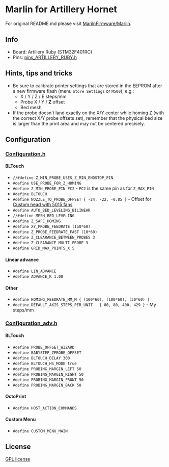 # Marlin for Artillery Hornet

For original README.md please visit [MarilnFirmware/Mariln](https://github.com/MarlinFirmware/Marlin).


## Info

- Board: Artillery Ruby (STM32F401RC)
- Pins: [pins_ARTILLERY_RUBY.h](./Marlin/src/pins/stm32f4/pins_ARTILLERY_RUBY.h)


## Hints, tips and tricks

- Be sure to calibrate printer settings that are stored in the EEPROM after a new firmware flash (menu `Store Settings` or `M500`), e.g.:
    - X / Y / Z / E steps/mm
    - Probe X / Y / **Z** offset
    - Bed mesh
- If the probe doesn't land exactly on the X/Y center while homing Z (with the correct X/Y probe offsets set), remember that the physical bed size is larger than the print area and may not be centered precisely.
    

## Configuration

### [Configuration.h](./Marlin/Configuration.h)

#### BLTouch
- `//#define Z_MIN_PROBE_USES_Z_MIN_ENDSTOP_PIN`
- `#define USE_PROBE_FOR_Z_HOMING`
- `#define Z_MIN_PROBE_PIN PC2` - `PC2` is the same pin as for `Z_MAX_PIN`
- `#define BLTOUCH`
- `#define NOZZLE_TO_PROBE_OFFSET { -24, -22, -0.85 }` - Offset for [Custom head with 5015 fans](https://www.thingiverse.com/thing:5382834)
- `#define AUTO_BED_LEVELING_BILINEAR`
- `//#define MESH_BED_LEVELING`
- `#define Z_SAFE_HOMING`
- `#define XY_PROBE_FEEDRATE (150*60)`
- `#define Z_PROBE_FEEDRATE_FAST (10*60)`
- `#define Z_CLEARANCE_BETWEEN_PROBES 3`
- `#define Z_CLEARANCE_MULTI_PROBE 3`
- `#define GRID_MAX_POINTS_X 5`

#### Linear advance

- `#define LIN_ADVANCE`
- `#define ADVANCE_K 1.00`

#### Other

- `#define HOMING_FEEDRATE_MM_M { (100*60), (100*60), (30*60) }`
- `#define DEFAULT_AXIS_STEPS_PER_UNIT   { 80, 80, 400, 429 }` - My steps/mm

### [Configuration_adv.h](./Marlin/Configuration_adv.h)

#### BLTouch

- `#define PROBE_OFFSET_WIZARD`
- `#define BABYSTEP_ZPROBE_OFFSET`
- `#define BLTOUCH_DELAY 300`
- `#define BLTOUCH_HS_MODE true`
- `#define PROBING_MARGIN_LEFT 50`
- `#define PROBING_MARGIN_RIGHT 50`
- `#define PROBING_MARGIN_FRONT 50`
- `#define PROBING_MARGIN_BACK 50`

#### OctoPrint

- `#define HOST_ACTION_COMMANDS`

#### Custom Menu

- `#define CUSTOM_MENU_MAIN`


## License

[GPL license](/LICENSE)
